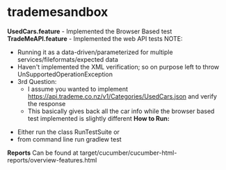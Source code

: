# trademesandbox
**UsedCars.feature** - Implemented the Browser Based test
**TradeMeAPI.feature** - Implemented the web API tests
NOTE: 
* Running it as a data-driven/parameterized for multiple services/fileformats/expected data
* Haven't implemented the XML verification; so on purpose left to throw UnSupportedOperationException
* 3rd Question:
    - I assume you wanted to implement https://api.trademe.co.nz/v1/Categories/UsedCars.json and verify the response
    - This basically gives back all the car info while the browser based test implemented is slightly different
**How to Run:**
- Either run the class RunTestSuite or
- from command line run gradlew test

**Reports**
Can be found at target/cucumber/cucumber-html-reports/overview-features.html 